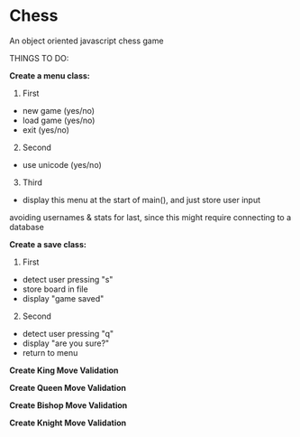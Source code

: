 # Chess
An object oriented javascript chess game

THINGS TO DO:

**Create a menu class:**

1. First
  - new game (yes/no)
  - load game (yes/no)
  - exit (yes/no)
2. Second
  - use unicode (yes/no)
3. Third
  - display this menu at the start of main(), and just store user input
  
avoiding usernames & stats for last, since this might require connecting to a database

**Create a save class:**

1. First
  - detect user pressing "s"
  - store board in file
  - display "game saved"
2. Second
  - detect user pressing "q"
  - display "are you sure?"
  - return to menu
  
**Create King Move Validation**

**Create Queen Move Validation**

**Create Bishop Move Validation**

**Create Knight Move Validation**
  
